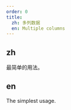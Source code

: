```yaml
---
order: 0
title:
  zh: 多列数据
  en: Multiple columns
---
```


## zh

最简单的用法。

## en

The simplest usage.
